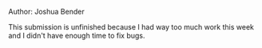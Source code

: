 Author: Joshua Bender

This submission is unfinished because I had way too much work this week and I didn't have enough time to fix bugs.
